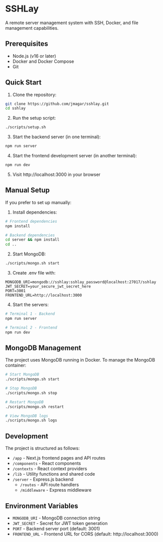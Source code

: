 # SSHLay

A remote server management system with SSH, Docker, and file management capabilities.

## Prerequisites

- Node.js (v16 or later)
- Docker and Docker Compose
- Git

## Quick Start

1. Clone the repository:
```bash
git clone https://github.com/jmagar/sshlay.git
cd sshlay
```

2. Run the setup script:
```bash
./scripts/setup.sh
```

3. Start the backend server (in one terminal):
```bash
npm run server
```

4. Start the frontend development server (in another terminal):
```bash
npm run dev
```

5. Visit http://localhost:3000 in your browser

## Manual Setup

If you prefer to set up manually:

1. Install dependencies:
```bash
# Frontend dependencies
npm install

# Backend dependencies
cd server && npm install
cd ..
```

2. Start MongoDB:
```bash
./scripts/mongo.sh start
```

3. Create .env file with:
```
MONGODB_URI=mongodb://sshlay:sshlay_password@localhost:27017/sshlay
JWT_SECRET=your_secure_jwt_secret_here
PORT=3001
FRONTEND_URL=http://localhost:3000
```

4. Start the servers:
```bash
# Terminal 1 - Backend
npm run server

# Terminal 2 - Frontend
npm run dev
```

## MongoDB Management

The project uses MongoDB running in Docker. To manage the MongoDB container:

```bash
# Start MongoDB
./scripts/mongo.sh start

# Stop MongoDB
./scripts/mongo.sh stop

# Restart MongoDB
./scripts/mongo.sh restart

# View MongoDB logs
./scripts/mongo.sh logs
```

## Development

The project is structured as follows:

- `/app` - Next.js frontend pages and API routes
- `/components` - React components
- `/contexts` - React context providers
- `/lib` - Utility functions and shared code
- `/server` - Express.js backend
  - `/routes` - API route handlers
  - `/middleware` - Express middleware

## Environment Variables

- `MONGODB_URI` - MongoDB connection string
- `JWT_SECRET` - Secret for JWT token generation
- `PORT` - Backend server port (default: 3001)
- `FRONTEND_URL` - Frontend URL for CORS (default: http://localhost:3000)
